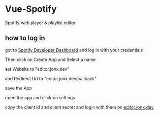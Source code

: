 # Vue-Spotify

Spotify web player & playlist editor

## how to log in

got to [Spotify Developer Dashboard](https://developer.spotify.com/dashboard) and log in with your credentials


Then click on Create App and Select a name

set Website to "editor.jonx.dev"

and Redirect Url to "editor.jonx.dev/callback"


save the App

open the app and click on settings

copy the client id and client secret and login with them on [editor.jonx.dev](editor.jonx.dev)
